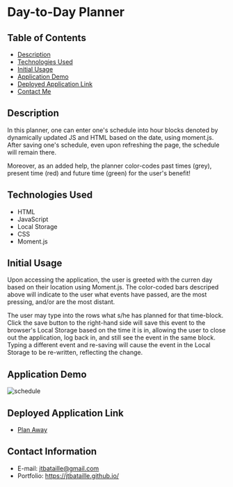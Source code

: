 # Day-to-Day Planner

## Table of Contents
* [Description](#description)
* [Technologies Used](#technologies-used)
* [Initial Usage](#initial-usage)
* [Application Demo](#application-demo)
* [Deployed Application Link](#deployed-application-link)
* [Contact Me](#contact-information)

## Description

In this planner, one can enter one's schedule into hour blocks denoted by dynamically updated JS and HTML based on the date, using moment.js. After saving one's schedule, even upon refreshing the page, the schedule will remain there.

Moreover, as an added help, the planner color-codes past times (grey), present time (red) and future time (green) for the user's benefit!

## Technologies Used
* HTML
* JavaScript
* Local Storage
* CSS
* Moment.js

## Initial Usage
Upon accessing the application, the user is greeted with the curren day based on their location using Moment.js. The color-coded bars descriped above will indicate to the user what events have passed, are the most pressing, and/or are the most distant.

The user may type into the rows what s/he has planned for that time-block. Click the save button to the right-hand side will save this event to the browser's Local Storage based on the time it is in, allowing the user to close out the application, log back in, and still see the event in the same block. Typing a different event and re-saving will cause the event in the Local Storage to be re-written, reflecting the change.

## Application Demo
![schedule](https://user-images.githubusercontent.com/65187093/88464354-fdab7300-ce87-11ea-92f1-ff7303694ae2.gif)

## Deployed Application Link
* [Plan Away](https://jtbataille.github.io/Day-to-Day-Planner/)

## Contact Information
* E-mail: jtbataille@gmail.com
* Portfolio: https://jtbataille.github.io/
